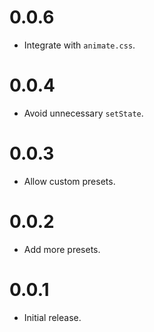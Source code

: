 # 0.0.6

* Integrate with `animate.css`.

# 0.0.4

* Avoid unnecessary `setState`.

# 0.0.3

* Allow custom presets.

# 0.0.2

* Add more presets.

# 0.0.1

* Initial release.
